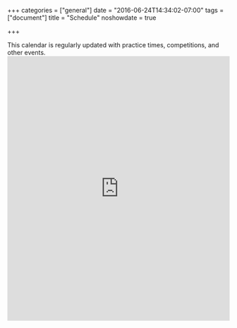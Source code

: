 +++
categories = ["general"]
date = "2016-06-24T14:34:02-07:00"
tags = ["document"]
title = "Schedule"
noshowdate = true

+++

<div class="alert alert-info" role="alert">This calendar is regularly updated with practice times, competitions, and other events.</div>
<iframe src="https://calendar.google.com/calendar/embed?showTitle=0&amp;showPrint=0&amp;showCalendars=0&amp;height=600&amp;wkst=1&amp;bgcolor=%23FFFFFF&amp;src=eub272o1l4u2jvmm9grh0bv074%40group.calendar.google.com&amp;color=%232952A3&amp;ctz=America%2FNew_York" style="border-width:0" width="100%" height="600" frameborder="0" scrolling="no"></iframe>
